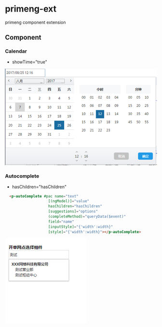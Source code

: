 # primeng-ext
primeng component extension


## Component

### Calendar

- showTime="true"

![](./calendar/calendar.png)


### Autocomplete

-  hasChildren="hasChildren"

```html
  <p-autoComplete #pac name="text"
                    [(ngModel)]="value"
                    hasChildren="hasChildren"
                    [suggestions]="options"
                    (completeMethod)="queryData($event)"
                    field="name"
                    [inputStyle]="{'width':width}"
                    [style]="{'width':width}"></p-autoComplete>

```
![](./autocomplete/autocomplete.png)


